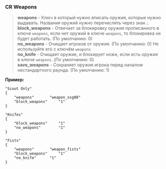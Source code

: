 <h3><b>CR Weapons</b></h3>

>**weapons** - Ключ в который нужно вписать оружия, которые нужно выдавать. Названия оружий нужно перечислять через знак `;` <br />
>**block_weapons** - Отвечает за блокировку оружия прописанного в ключе `weapons`, если нет оружий в ключе `weapons`, то блокировка не будет работать. (По умолчанию: 0)<br />
>**no_weapons** - Очищает игроков от оружия. (По умолчанию: 0) Не используйте его с ключём `weapons`<br />
>**no_knife** - Очищает оружие, и блокирует ножи, если есть оружия в ключе `weapons`. (По умолчанию: 0)<br />
>**save_weapons** - Сохраняет оружия игрока перед началом нестандартного раунда. (По умолчанию: 1)<br />

**Пример:**
```
"Scout Only"
{
	"weapons"		"weapon_ssg08"
	"block_weapons"		"1"
}

"Knifes"
{
	"block_weapons"		"1"
	"no_weapons"		"1"
}
  
"Fists"
{
	"weapons"		"weapon_fists"
	"block_weapons"		"1"
	"no_knife"		"1"
}
```
